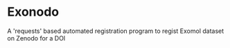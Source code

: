 # Exonodo
 A 'requests' based automated registration program to regist Exomol dataset on Zenodo for a DOI
